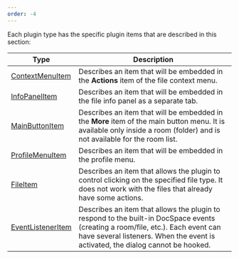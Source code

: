 ```yaml
---
order: -4
---
```



Each plugin type has the specific plugin items that are described in this section:

| Type                                                                                 | Description                                                                                                                                                                                                        |
| ------------------------------------------------------------------------------------ | ------------------------------------------------------------------------------------------------------------------------------------------------------------------------------------------------------------------ |
| [ContextMenuItem](/docspace/pluginssdk/codingplugin/pluginitems/contextmenuitem)     | Describes an item that will be embedded in the **Actions** item of the file context menu.                                                                                                                          |
| [InfoPanelItem](/docspace/pluginssdk/codingplugin/pluginitems/infopanelitem)         | Describes an item that will be embedded in the file info panel as a separate tab.                                                                                                                                  |
| [MainButtonItem](/docspace/pluginssdk/codingplugin/pluginitems/mainbuttonitem)       | Describes an item that will be embedded in the **More** item of the main button menu. It is available only inside a room (folder) and is not available for the room list.                                          |
| [ProfileMenuItem](/docspace/pluginssdk/codingplugin/pluginitems/profilemenuitem)     | Describes an item that will be embedded in the profile menu.                                                                                                                                                       |
| [FileItem](/docspace/pluginssdk/codingplugin/pluginitems/fileitem)                   | Describes an item that allows the plugin to control clicking on the specified file type. It does not work with the files that already have some actions.                                                           |
| [EventListenerItem](/docspace/pluginssdk/codingplugin/pluginitems/eventlisteneritem) | Describes an item that allows the plugin to respond to the built-in DocSpace events (creating a room/file, etc.). Each event can have several listeners. When the event is activated, the dialog cannot be hooked. |
